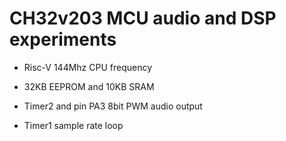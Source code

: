 # CH32v203 MCU audio and DSP experiments

- Risc-V 144Mhz CPU frequency
- 32KB EEPROM and 10KB SRAM

- Timer2 and pin PA3 8bit PWM audio output
- Timer1 sample rate loop
